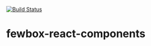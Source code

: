 [![Build Status](https://travis-ci.com/FewBox/fewbox-react-components.svg?branch=master)](https://travis-ci.com/FewBox/fewbox-react-components)

# fewbox-react-components